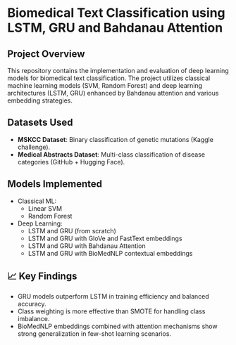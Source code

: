 # Biomedical Text Classification using LSTM, GRU and Bahdanau Attention

## Project Overview
This repository contains the implementation and evaluation of deep learning models for biomedical text classification. 
The project utilizes classical machine learning models (SVM, Random Forest) and deep learning architectures (LSTM, GRU) enhanced by Bahdanau attention and various embedding strategies.

## Datasets Used
- **MSKCC Dataset**: Binary classification of genetic mutations (Kaggle challenge).
- **Medical Abstracts Dataset**: Multi-class classification of disease categories (GitHub + Hugging Face).

## Models Implemented
- Classical ML:
  - Linear SVM
  - Random Forest
- Deep Learning:
  - LSTM and GRU (from scratch)
  - LSTM and GRU with GloVe and FastText embeddings
  - LSTM and GRU with Bahdanau Attention
  - LSTM and GRU with BioMedNLP contextual embeddings

## 📈 Key Findings
- GRU models outperform LSTM in training efficiency and balanced accuracy.
- Class weighting is more effective than SMOTE for handling class imbalance.
- BioMedNLP embeddings combined with attention mechanisms show strong generalization in few-shot learning scenarios.
